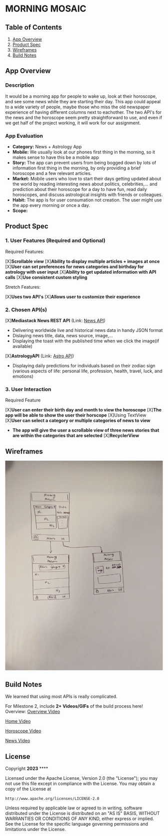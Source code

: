 # **MORNING MOSAIC**

## Table of Contents

1. [App Overview](#App-Overview)
1. [Product Spec](#Product-Spec)
1. [Wireframes](#Wireframes)
1. [Build Notes](#Build-Notes)

## App Overview

### Description 

It would be a morning app for people to wake up, look at their horoscope, and see some news while they are starting their day. This app could appeal to a wide variety of people, maybe those who miss the old newspaper experience of having different columns next to eachother. The two API's for the news and the horoscope seem pretty straightforward to use, and even if we get half of the project working, it will work for our assignment. 

### App Evaluation

<!-- Evaluation of your app across the following attributes -->

- **Category:** News + Astrology App
- **Mobile:** We usually look at our phones first thing in the morning, so it makes sense to have this be a mobile app
- **Story:** The app can prevent users from being bogged down by lots of information first thing in the morning, by only providing a brief horoscope and a few relevant articles. 
- **Market:** Mobile users who love to start their days getting updated about the world by reading interesting news about politics, celebrities,... and prediction about their horoscope for a day to have fun, read daily horoscopes, and discuss astrological insights with friends or colleagues.
- **Habit:** The app is for user consumation not creation. The user might use the app every morning or once a day. 
- **Scope:**

## Product Spec

### 1. User Features (Required and Optional)

Required Features:

[X]**Scrollable view**
[X]**Ability to display multiple articles + images at once**
[X]**User can set preferences for news categories and birthday for astrology with user input**
[X]**Ability to get updated information with API calls**
[X]**Use consistent custom styling**

Stretch Features:

[X]**Uses two API's**
[X]**Allows user to customize their experience**

### 2. Chosen API(s)

[X]**Mediastack News REST API** (Link: [News API](https://mediastack.com/))
  
  -  Delivering worldwide live and historical news data in handy JSON format
  -  Dislaying news title, data, news source, image,...
  -  Displaying the toast with the published time when we click the image(if available)

[X]**AstrologyAPI** (Link: [Astro API](https://newastro.vercel.app/))

  - Displaying daily predictions for individuals based on their zodiac sign (various aspects of life: personal life, profession, health, travel, luck, and emotions)
 
### 3. User Interaction

Required Feature

[X]**User can enter their birth day and month to view the horoscope**
[X]**The app will be able to show the user their horscope**
[X]Using TextView
[X]**User can select a category or multiple categories of news to view**
- **The app will give the user a scrollable view of three news stories that are within the categories that are selected**
[X]**RecyclerView**

## Wireframes

<!-- Add picture of your hand sketched wireframes in this section -->
<img src="wireframe.jpg" width=600>

## Build Notes

We learned that using most APIs is really complicated.  

For Milestone 2, include **2+ Videos/GIFs** of the build process here!
Overview:
[Overview Video](Overview.mp4)

[Home Video](Home.mp4)

[Horoscope Video](Horoscope.mp4)

[News Video](News.mp4)

## License

Copyright **2023** ****

Licensed under the Apache License, Version 2.0 (the "License");
you may not use this file except in compliance with the License.
You may obtain a copy of the License at

    http://www.apache.org/licenses/LICENSE-2.0

Unless required by applicable law or agreed to in writing, software
distributed under the License is distributed on an "AS IS" BASIS,
WITHOUT WARRANTIES OR CONDITIONS OF ANY KIND, either express or implied.
See the License for the specific language governing permissions and
limitations under the License.
